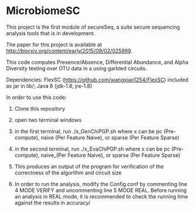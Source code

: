 # MicrobiomeSC

This project is the first module of secureSeq, a suite secure sequencing analysis tools that is in development.

The paper for this project is available at http://biorxiv.org/content/early/2015/09/02/025999. 

This code computes Presence/Absence, Differential Abundance, and Alpha Diversity testing 
over OTU data in a using garbled circuits.

Dependencies: FlexSC (https://github.com/wangxiao1254/FlexSC) included as jar in lib/; Java 8 (jdk-1.8, jre-1.8)

In order to use this code:

1) Clone this repository

2) open two terminal windows

3) in the first terminal, run ./x_GenChiPGP.sh where x can be pc (Pre-compute), naive (Per Feature Naive), or sparse (Per Feature Sparse)

4) in the second terminal, run ./x_EvaChiPGP.sh where x can be pc (Pre-compute), naive_(Per Feature Naive), or sparse (Per Feature Sparse)

5) This produces an output of the program for verification of the correctness of the algorithm and circuit size

6) In order to run the analysis, modify the Config.conf by commenting line 4 MODE VERIFY and uncommenting line 5 MODE REAL.  Before running an analysis in REAL mode, it is recommended to check the running time against the results in accuracy/
